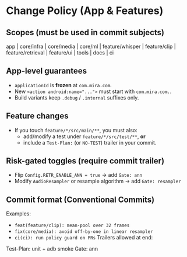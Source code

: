 # Change Policy (App & Features)

## Scopes (must be used in commit subjects)
app | core/infra | core/media | core/ml | feature/whisper | feature/clip | feature/retrieval | feature/ui | tools | docs | ci

## App-level guarantees
- `applicationId` is **frozen** at `com.mira.com`.
- New `<action android:name="...">` must start with `com.mira.com.`.
- Build variants keep `.debug` / `.internal` suffixes only.

## Feature changes
- If you touch `feature/*/src/main/**`, you must also:
  - add/modify a test under `feature/*/src/test/**`, **or**
  - include a `Test-Plan:` (or `NO-TEST`) trailer in your commit.

## Risk-gated toggles (require commit trailer)
- Flip `Config.RETR_ENABLE_ANN = true` → add `Gate: ann`
- Modify `AudioResampler` or resample algorithm → add `Gate: resampler`

## Commit format (Conventional Commits)
Examples:
- `feat(feature/clip): mean-pool over 32 frames`
- `fix(core/media): avoid off-by-one in linear resampler`
- `ci(ci): run policy guard on PRs`
Trailers allowed at end:

Test-Plan: unit + adb smoke
Gate: ann
